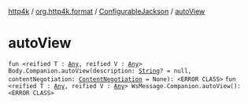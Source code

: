 [http4k](../../index.md) / [org.http4k.format](../index.md) / [ConfigurableJackson](index.md) / [autoView](./auto-view.md)

# autoView

`fun <reified T : `[`Any`](https://kotlinlang.org/api/latest/jvm/stdlib/kotlin/-any/index.html)`, reified V : `[`Any`](https://kotlinlang.org/api/latest/jvm/stdlib/kotlin/-any/index.html)`> Body.Companion.autoView(description: `[`String`](https://kotlinlang.org/api/latest/jvm/stdlib/kotlin/-string/index.html)`? = null, contentNegotiation: `[`ContentNegotiation`](../../org.http4k.lens/-content-negotiation/index.md)` = None): <ERROR CLASS>`
`fun <reified T : `[`Any`](https://kotlinlang.org/api/latest/jvm/stdlib/kotlin/-any/index.html)`, reified V : `[`Any`](https://kotlinlang.org/api/latest/jvm/stdlib/kotlin/-any/index.html)`> WsMessage.Companion.autoView(): <ERROR CLASS>`